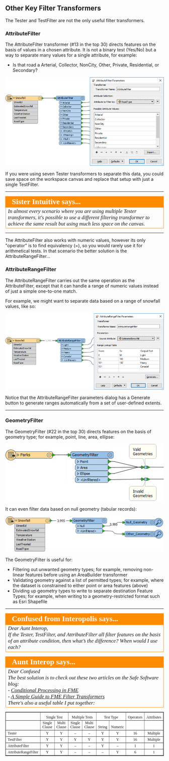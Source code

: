 ## Other Key Filter Transformers ##
The Tester and TestFilter are not the only useful filter transformers.


### AttributeFilter ###
The AttributeFilter transformer (#13 in the top 30) directs features on the basis of values in a chosen attribute. It is not a binary test (Yes/No) but a way to separate many values for a single attribute, for example:

- Is that road a Arterial, Collector, NonCity, Other, Private, Residential, or Secondary?

![](./Images/Img4.044.AttributeFilterExample.png)

If you were using seven Tester transformers to separate this data, you could save space on the workspace canvas and replace that setup with just a single TestFilter.

---

<!--Person X Says Section-->

<table style="border-spacing: 0px">
<tr>
<td style="vertical-align:middle;background-color:darkorange;border: 2px solid darkorange">
<i class="fa fa-quote-left fa-lg fa-pull-left fa-fw" style="color:white;padding-right: 12px;vertical-align:text-top"></i>
<span style="color:white;font-size:x-large;font-weight: bold;font-family:serif">Sister Intuitive says...</span>
</td>
</tr>

<tr>
<td style="border: 1px solid darkorange">
<span style="font-family:serif; font-style:italic; font-size:larger">
In almost every scenario where you are using multiple Tester transformers, it's possible to use a different filtering transformer to achieve the same result but using much less space on the canvas.
</span>
</td>
</tr>
</table>

---

The AttributeFilter also works with numeric values, however its only "operator" is to find equivalency (=), so you would rarely use it for arithmetical tests. In that scenario the better solution is the AttributeRangeFilter...


### AttributeRangeFilter ###
The AttributeRangeFilter carries out the same operation as the AttributeFilter, except that it can handle a range of numeric values instead of just a simple one-to-one match.

For example, we might want to separate data based on a range of snowfall values, like so:

![](./Images/Img4.045.AttributeRangeFilterExample.png)

Notice that the AttributeRangeFilter parameters dialog has a Generate button to generate ranges automatically from a set of user-defined extents.

---

### GeometryFilter ###
The GeometryFilter (#22 in the top 30) directs features on the basis of geometry type; for example, point, line, area, ellipse:

![](./Images/Img4.046.GeometryFilterExample.png)

It can even filter data based on null geometry (tabular records):

![](./Images/Img4.047.GeometryFilterExample2.png)


The GeometryFilter is useful for:

- Filtering out unwanted geometry types; for example, removing non-linear features before using an AreaBuilder transformer
- Validating geometry against a list of permitted types; for example, where the dataset is constrained to either point or area features (above) 
- Dividing up geometry types to write to separate destination Feature Types; for example, when writing to a geometry-restricted format such as Esri Shapefile

---

<!--Person X Says Section-->

<table style="border-spacing: 0px">
<tr>
<td style="vertical-align:middle;background-color:darkorange;border: 2px solid darkorange">
<i class="fa fa-quote-left fa-lg fa-pull-left fa-fw" style="color:white;padding-right: 12px;vertical-align:text-top"></i>
<span style="color:white;font-size:x-large;font-weight: bold;font-family:serif">Confused from Interopolis says...</span>
</td>
</tr>

<tr>
<td style="border: 1px solid darkorange">
<span style="font-family:serif; font-style:italic; font-size:larger">
Dear Aunt Interop,
<br>If the Tester, TestFilter, and AttributeFilter all filter features on the basis of an attribute condition, then what’s the difference? When would I use each?
</span>
</td>
</tr>
</table>

<!--Person X Says Section-->

<table style="border-spacing: 0px">
<tr>
<td style="vertical-align:middle;background-color:darkorange;border: 2px solid darkorange">
<i class="fa fa-quote-left fa-lg fa-pull-left fa-fw" style="color:white;padding-right: 12px;vertical-align:text-top"></i>
<span style="color:white;font-size:x-large;font-weight: bold;font-family:serif">Aunt Interop says...</span>
</td>
</tr>

<tr>
<td style="border: 1px solid darkorange">
<span style="font-family:serif; font-style:italic; font-size:larger">
Dear Confused
<br>The best solution is to check out these two articles on the Safe Software blog:
<br>- <a href="https://blog.safe.com/2013/03/fmeevangelist113/">Conditional Processing in FME</a>
<br>- <a href="https://blog.safe.com/2015/05/fmeevangelist133/">A Simple Guide to FME Filter Transformers</a>
<br>There's also a useful table I put together:
</span>
</td>
</tr>
</table>

<table style="font-size:smaller;font-family:serif" border="1">
<tbody>
<tr style="height: 15.0pt;" valign="bottom">
<td style="height: 15.0pt; width: 103pt;" width="137" height="20"></td>
<td style="width: 130pt;" colspan="2" width="173" align="center">Single Test</td>
<td style="width: 130pt;" colspan="2" width="173" align="center">Multiple Tests</td>
<td style="width: 77pt;" colspan="2" width="103" align="center">Test Type</td>
<td style="width: 63pt;" width="84" align="center">Operators</td>
<td style="width: 63pt;" width="84" align="center">Attributes</td>
</tr>
<tr style="height: 15.0pt;" valign="bottom">
<td></td>
<td align="center">Single<br>Clause</td>
<td align="center">Multi<br>Clause</td>
<td align="center">Single<br>Clause</td>
<td align="center">Multi<br>Clause</td>
<td align="center">String</td>
<td align="center">Numeric</td>
<td></td>
<td></td>
</tr>
<tr style="height: 15.0pt;" valign="bottom">
<td>Tester</td>
<td align="center">Y</td>
<td align="center">Y</td>
<td align="center">–</td>
<td align="center">–</td>
<td align="center">Y</td>
<td align="center">Y</td>
<td align="center">16</td>
<td align="center">Multiple</td>
</tr>
<tr style="height: 15.0pt;" valign="bottom">
<td>TestFilter</td>
<td align="center">Y</td>
<td align="center">Y</td>
<td align="center">Y</td>
<td align="center">Y</td>
<td align="center">Y</td>
<td align="center">Y</td>
<td align="center">16</td>
<td align="center">Multiple</td>
</tr>
<tr style="height: 15.0pt;" valign="bottom">
<td>AttributeFilter</td>
<td align="center">Y</td>
<td align="center">Y</td>
<td align="center">–</td>
<td align="center">–</td>
<td align="center">Y</td>
<td align="center">–</td>
<td align="center">1</td>
<td align="center">1</td>
</tr>
<tr style="height: 15.0pt;" valign="bottom">
<td>AttributeRangeFilter</td>
<td align="center">Y</td>
<td align="center">Y</td>
<td align="center">–</td>
<td align="center">–</td>
<td align="center">–</td>
<td align="center">Y</td>
<td align="center">6</td>
<td align="center">1</td>
</tr>
</tbody>
</table>
